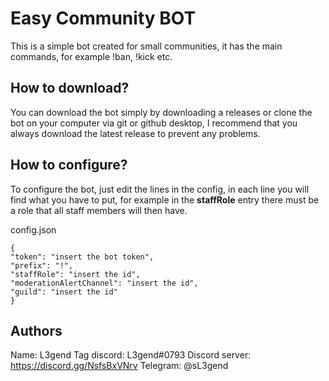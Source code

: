 # Easy Community BOT
 This is a simple bot created for small communities, it has the main commands, for example !ban, !kick etc.


## How to download?

You can download the bot simply by downloading a releases or clone the bot on your computer via git or github desktop, I recommend that you always download the latest release to prevent any problems.
## How to configure?

To configure the bot, just edit the lines in the config, in each line you will find what you have to put, for example in the **staffRole** entry there must be a role that all staff members will then have.

config.json 

    {
    "token": "insert the bot token",
    "prefix": "!", 
    "staffRole": "insert the id",
    "moderationAlertChannel": "insert the id",
    "guild": "insert the id"
    }

    
## Authors

Name: L3gend
Tag discord: L3gend#0793
Discord server: https://discord.gg/NsfsBxVNrv
Telegram: @sL3gend
